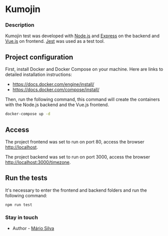 # Kumojin

### Description
Kumojin test was developed with [Node.js](https://nodejs.org/en/) and [Express](https://expressjs.com/) on the backend and [Vue.js](https://v3.vuejs.org/) on frontend. [Jest](https://jestjs.io/) was used as a test tool.

## Project configuration
First, install Docker and Docker Compose on your machine. Here are links to detailed installation instructions:
- https://docs.docker.com/engine/install/
- https://docs.docker.com/compose/install/

Then, run the following command, this command will create the containers with the Node.js backend and the Vue.js frontend.
```bash
docker-compose up -d
```

## Access
The project frontend was set to run on port 80, access the browser [http://localhost](http://localhost).

The project backend was set to run on port 3000, access the browser [http://localhost:3000/timezone](http://localhost:3000/timezone).

## Run the tests
It's necessary to enter the frontend and backend folders and run the following command:

```
npm run test
```


### Stay in touch
- Author - [Mário Silva](https://www.linkedin.com/in/mariodanilosilva/)